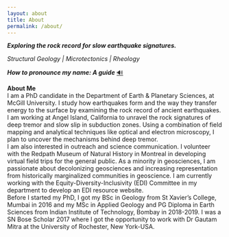 ```yaml
---
layout: about
title: About
permalink: /about/
---
```


  
**_Exploring the rock record for slow earthquake signatures._**

_Structural Geology &#x7c; Microtectonics &#x7c; Rheology_

**_How to pronounce my name: A guide_** [&#128266;](http://devanthakkar.com/) <br>

**About Me** <br>
I am a PhD candidate in the Department of Earth & Planetary Sciences, at McGill University. I study how earthquakes form and the way they transfer energy to the surface by examining the rock record of ancient earthquakes. I am working at Angel Island, California to unravel the rock signatures of deep tremor and slow slip in subduction zones. Using a combination of field mapping and analytical techniques like optical and electron microscopy, I plan to uncover the mechanisms behind deep tremor. <br>
I am also interested in outreach and science communication. I volunteer with the Redpath Museum of Natural History in Montreal in developing virtual field trips for the general public. As a minority in geosciences, I am passionate about decolonizing geosciences and increasing representation from historically marginalized communities in geoscience. I am currently working with the Equity-Diversity-Inclusivity (EDI) Committee in my department to develop an EDI resource website. <br>
Before I started my PhD, I got my BSc in Geology from St Xavier’s College, Mumbai in 2016 and my MSc in Applied Geology and PG Diploma in Earth Sciences from Indian Institute of Technology, Bombay in 2018-2019. I was a SN Bose Scholar 2017 where I got the opportunity to work with Dr Gautam Mitra at the University of Rochester, New York-USA. <br>

